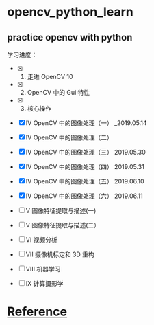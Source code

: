 # opencv_python_learn
practice opencv with python
---
学习进度：
- [x] 1. 走进 OpenCV 10

- [x] 2. OpenCV 中的 Gui 特性 

- [x] 3. 核心操作 

- [x] IV OpenCV 中的图像处理（一）   _2019.05.14

- [x] IV OpenCV 中的图像处理（二）

- [x] IV OpenCV 中的图像处理（三）  2019.05.30

- [x] IV OpenCV 中的图像处理（四）  2019.05.31

- [x] IV OpenCV 中的图像处理（五）  2019.06.10

- [x] IV OpenCV 中的图像处理（六）  2019.06.11

- [ ] V 图像特征提取与描述(一) 

- [ ] V 图像特征提取与描述(二） 

- [ ] VI 视频分析 

- [ ] VII 摄像机标定和 3D 重构 

- [ ] VIII 机器学习 

- [ ] IX 计算摄影学 


# [Reference](http://www.cnblogs.com/Undo-self-blog/p/8423851.html)
